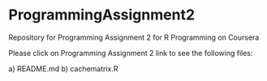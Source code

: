 # ProgrammingAssignment2
Repository for Programming Assignment 2 for R Programming on Coursera

Please click on Programming Assignment 2 link to see the following files:

a) README.md
b) cachematrix.R
